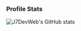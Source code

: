 ### Profile Stats
<img alt="J7DevWeb's GitHub stats" src="https://github-readme-stats.vercel.app/api?username=genesis9119&show_icons=true&count_private=true&theme=midnight-purple&locale=fr" />
